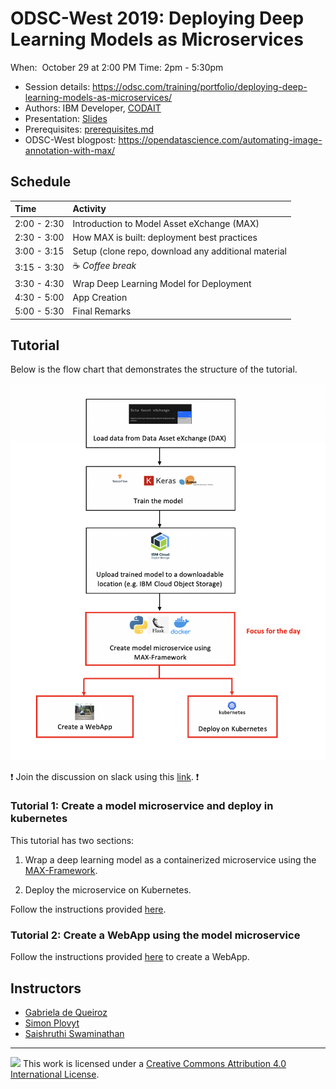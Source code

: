 # ODSC-West 2019: Deploying Deep Learning Models as Microservices

When:  October 29 at 2:00 PM
Time: 2pm - 5:30pm

- Session details: https://odsc.com/training/portfolio/deploying-deep-learning-models-as-microservices/
- Authors: IBM Developer, [CODAIT](https://developer.ibm.com/code/open/centers/codait/)
- Presentation: [Slides](http://ibm.biz/ODSC2019-slides)
- Prerequisites: [prerequisites.md](prerequisites.md)
- ODSC-West blogpost: https://opendatascience.com/automating-image-annotation-with-max/


## Schedule

| Time          | Activity                                                                                 |
| :------------ | :--------------------------------------------------------------------------------------- |
| 2:00 - 2:30   | Introduction to Model Asset eXchange (MAX)
| 2:30 - 3:00   | How MAX is built: deployment best practices
| 3:00 - 3:15   | Setup (clone repo, download any additional material                                      |
| 3:15 - 3:30   | ☕ *Coffee break*                                                                         |
| 3:30 - 4:30   | Wrap Deep Learning Model for Deployment
| 4:30 - 5:00   | App Creation                                                                             |
| 5:00 - 5:30   | Final Remarks                                                                            |

## Tutorial

Below is the flow chart that demonstrates the structure of the tutorial. 

![flow](images/flow.png)


:exclamation: Join the discussion on slack using this [link](http://ibm.biz/max-slack-invite). :exclamation:

### Tutorial 1: Create a model microservice and deploy in kubernetes

This tutorial has two sections:

1. Wrap a deep learning model as a containerized microservice using the [MAX-Framework](https://ibm.biz/max-framework).

2. Deploy the microservice on Kubernetes.

Follow the instructions provided [here](max-fashion-mnist-wrapping-solution/README.md).

### Tutorial 2: Create a WebApp using the model microservice

Follow the instructions provided [here](https://github.com/CODAIT/max-fashion-mnist-tutorial-app/blob/master/README.md) to create a WebApp.

## Instructors

- [Gabriela de Queiroz](https://k-roz.com/)
- [Simon Plovyt](https://www.linkedin.com/in/splovyt/en)
- [Saishruthi Swaminathan](https://www.linkedin.com/in/saishruthi-swaminathan)

-----

![](https://i.creativecommons.org/l/by/4.0/88x31.png) This work is
licensed under a [Creative Commons Attribution 4.0 International
License](https://creativecommons.org/licenses/by/4.0/).
